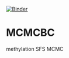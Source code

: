 [![Binder](http://mybinder.org/badge.svg)](http://beta.mybinder.org/v2/gh/rossibarra/https://github.com/rossibarra/MCMCBC/master)


# MCMCBC

methylation SFS MCMC
